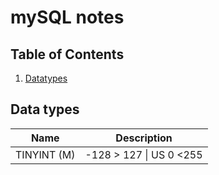 # mySQL notes
## Table of Contents
1. [Datatypes](#datatypes)

<a name="datatypes"></a>
## Data types

| Name        | Description             |
|-------------|-------------------------|
| TINYINT (M) | -128 > 127 \| US 0 <255 |